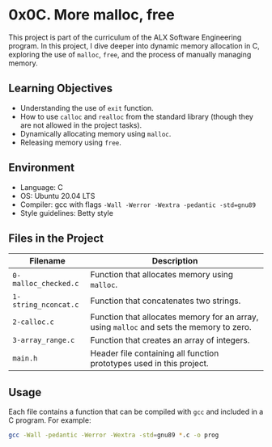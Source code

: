 # 0x0C. More malloc, free

This project is part of the curriculum of the ALX Software Engineering program. In this project, I dive deeper into dynamic memory allocation in C, exploring the use of `malloc`, `free`, and the process of manually managing memory.

## Learning Objectives

- Understanding the use of `exit` function.
- How to use `calloc` and `realloc` from the standard library (though they are not allowed in the project tasks).
- Dynamically allocating memory using `malloc`.
- Releasing memory using `free`.

## Environment

- Language: C
- OS: Ubuntu 20.04 LTS
- Compiler: gcc with flags `-Wall -Werror -Wextra -pedantic -std=gnu89`
- Style guidelines: Betty style

## Files in the Project

| Filename | Description |
| -------- | ----------- |
| `0-malloc_checked.c` | Function that allocates memory using `malloc`. |
| `1-string_nconcat.c` | Function that concatenates two strings. |
| `2-calloc.c` | Function that allocates memory for an array, using `malloc` and sets the memory to zero. |
| `3-array_range.c` | Function that creates an array of integers. |
| `main.h` | Header file containing all function prototypes used in this project. |

## Usage

Each file contains a function that can be compiled with `gcc` and included in a C program. For example:

```bash
gcc -Wall -pedantic -Werror -Wextra -std=gnu89 *.c -o prog


